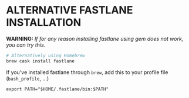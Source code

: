# ALTERNATIVE FASTLANE INSTALLATION

**WARNING:** _If for any reason installing fastlane using gem does not work, you can try this._
  
```bash
# Alternatively using Homebrew
brew cask install fastlane
```

If you've installed fastlane through `brew`, add this to your profile file (`bash_profile`, ...)

```
export PATH="$HOME/.fastlane/bin:$PATH"
```